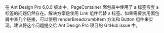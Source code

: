 在 Ant Design Pro 6.0.0 版本中，PageContainer 面包屑中使用了 a 标签嵌套 a 标签的问题仍然存在。解决方案是使用 Link 组件代替 a 标签。如果需要禁用面包屑中某几个链接，可以使用 renderBreadcrumbItem 方法和 Button 组件来实现。建议将这个问题提交给 Ant Design Pro 项目的 GitHub issue 中。
